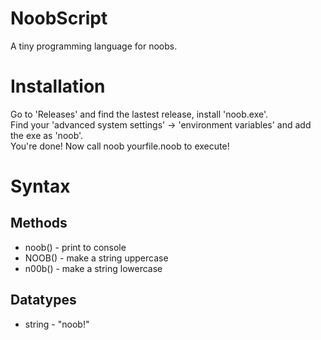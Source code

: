 # NoobScript
A tiny programming language for noobs.

# Installation 
Go to 'Releases' and find the lastest release, install 'noob.exe'. <br />
Find your 'advanced system settings' -> 'environment variables' and add the exe as 'noob'. <br />
You're done! Now call noob yourfile.noob to execute!


# Syntax

## Methods
* noob() - print to console
* NOOB() - make a string uppercase
* n00b() - make a string lowercase

## Datatypes
* string - "noob!"
